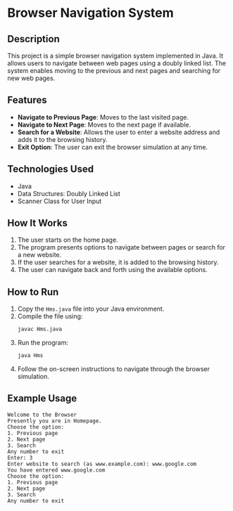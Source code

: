 # Browser Navigation System

## Description
This project is a simple browser navigation system implemented in Java. It allows users to navigate between web pages using a doubly linked list. The system enables moving to the previous and next pages and searching for new web pages.

## Features
- **Navigate to Previous Page**: Moves to the last visited page.
- **Navigate to Next Page**: Moves to the next page if available.
- **Search for a Website**: Allows the user to enter a website address and adds it to the browsing history.
- **Exit Option**: The user can exit the browser simulation at any time.

## Technologies Used
- Java
- Data Structures: Doubly Linked List
- Scanner Class for User Input

## How It Works
1. The user starts on the home page.
2. The program presents options to navigate between pages or search for a new website.
3. If the user searches for a website, it is added to the browsing history.
4. The user can navigate back and forth using the available options.

## How to Run
1. Copy the `Hms.java` file into your Java environment.
2. Compile the file using:
   ```sh
   javac Hms.java
   ```
3. Run the program:
   ```sh
   java Hms
   ```
4. Follow the on-screen instructions to navigate through the browser simulation.

## Example Usage
```
Welcome to the Browser
Presently you are in Homepage.
Choose the option:
1. Previous page
2. Next page
3. Search
Any number to exit
Enter: 3
Enter website to search (as www.example.com): www.google.com
You have entered www.google.com
Choose the option:
1. Previous page
2. Next page
3. Search
Any number to exit
```

